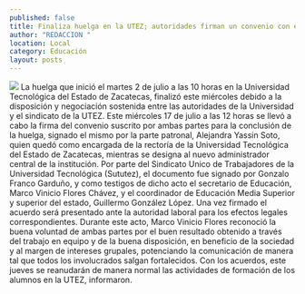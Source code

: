 ```yaml
---
published: false
title: Finaliza huelga en la UTEZ; autoridades firman un convenio con el sindicato
author: "REDACCION "
location: Local
category: Educación
layout: posts
---
```


![](http://i.imgur.com/UIfLm6Hm.jpg)
La huelga que inició el martes 2 de julio a las 10 horas en la Universidad Tecnológica del Estado de Zacatecas, finalizó este miércoles debido a la disposición y negociación sostenida entre las autoridades de la Universidad y el sindicato de la UTEZ.
Este miércoles 17 de julio a las 12 horas se llevó a cabo la firma  del convenio suscrito por ambas partes para la conclusión de la huelga, signado el mismo por la parte patronal, Alejandra Yassin Soto, quien quedó como encargada de la rectoría de la Universidad Tecnológica del Estado de Zacatecas, mientras se designa al nuevo administrador central de la institución.
Por parte del Sindicato Unico de Trabajadores de la Universidad Tecnológica (Sututez), el documento fue signado por Gonzalo Franco Garduño, y como testigos de dicho acto el secretario de Educación, Marco Vinicio Flores Chávez, y el coordinador de Educación Media Superior y superior del estado, Guillermo González López.
Una vez firmado el acuerdo será presentado ante la autoridad laboral para los efectos legales correspondientes.
Durante este acto, Marco Vinicio Flores reconoció la buena voluntad de ambas partes por el buen resultado obtenido a través del trabajo en equipo y de la buena disposición, en beneficio de la sociedad y al margen de intereses grupales, potenciando la comunicación de manera tal que todos los involucrados salgan fortalecidos.
Con los acuerdos, este jueves se reanudarán de manera normal las actividades de formación de los alumnos en la UTEZ, informaron. 
